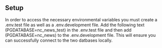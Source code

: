 ## Setup

In order to access the necessary environmental variables you must create a .env.test file as well as a .env.development file. Add the following text (PGDATABASE=nc_news_test) in the .env.test file and then add (PGDATABASE=nc_news) to the .env.development file. This will ensure you can successfully connect to the two datbases locally.
